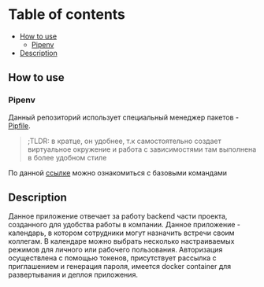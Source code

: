 # Table of contents

  - [How to use](#how-to-use)
    - [Pipenv](#pipenv)
  - [Description](#description)

## How to use

### Pipenv

Данный репозиторий использует специальный менеджер пакетов - [Pipfile]((https://pipenv.pypa.io/en/latest/)).

> ;TLDR: в кратце, он удобнее, т.к самостоятельно создает виртуальное окружение и работа с зависимостями там выполнена в более удобном стиле

По данной [ссылке](https://pipenv.pypa.io/en/latest/basics/) можно ознакомиться с базовыми командами

## Description
Данное приложение отвечает за работу backend части проекта, созданного для удобства работы в компании. Данное приложение - календарь, в котором сотрудники могут назначить встречи своим коллегам. В календаре можно выбрать несколько настраиваемых режимов для личного или рабочего пользования. Авторизация осуществлена с помощью токенов, присутствует рассылка с приглашением и генерация пароля, имеется docker container для развертывания и деплоя приложения.
